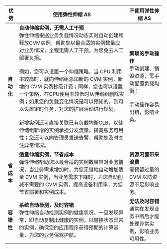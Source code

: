 | 优势 |使用弹性伸缩 AS | 不使用弹性伸缩 AS|
| -------- | --------|-------- |
| **自动化** | **自动伸缩实例，无需人工干预**<br>弹性伸缩根据业务负载情况动态实时自动创建和释放CVM实例，帮助您以最合适的实例数量应对业务情况，全程无需人工干预，为您免去人工部署负担。</br><br>例如，您可以设置一个伸缩策略，当 CPU 利用率较高时，就向伸缩组添加新的 CVM 实例，新增的 CVM 实例秒级计费；同样，您也可以设置一个策略，在CPU使用率较低时从伸缩组删除实例；如果您的负载变化情况是可以预知的，则可以设置定时任务，对您的扩展活动进行规划。</br><br>新增实例还可直接关联已有负载均衡CLB，以使伸缩组新增的实例承担分发流量，提高服务可用性；您还可以向管理员发送告警，帮助您及时关注异常情况。</br>|**繁琐的手动操作**<br>手动创建、销毁资源，需手动配置负载均衡；</br><br>手动操作容易出错，影响业务。</br>|
| **省成本** | **适量伸缩实例，节省成本** <br>弹性伸缩帮助您以最合适的实例数量应对业务情况，当业务需求增加时，为您无缝地自动增加适量 CVM 实例，当业务需求下降时，为您自动削减不需要的 CVM 实例，提高设备利用率，为您节省部署和实例成本。</br>|**资源闲置带来浪费**<br>需预留过量的 CVM 以防资源不足影响业务。</br>|
| **容错性** |**系统自动检测，及时容错**<br>弹性伸缩自动检测实例的健康状况，一旦发现异常，即自动复制出健康的实例，以替换状态异常的实例，确保您的应用程序获得预期的计算容量，为您的业务保驾护航。</br>|**无法及时容错**<br>通常在发现业务中断后才能处理异常实例，影响业务可用性。</br>|
